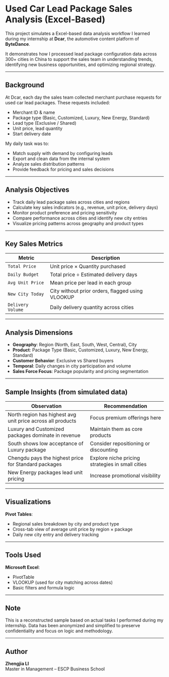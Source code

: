 # Used Car Lead Package Sales Analysis (Excel-Based)

This project simulates a Excel-based data analysis workflow I learned during my internship at **Dcar**, the automotive content platform of **ByteDance**.

It demonstrates how I processed lead package configuration data across 300+ cities in China to support the sales team in understanding trends, identifying new business opportunities, and optimizing regional strategy.

---

## Background

At Dcar, each day the sales team collected merchant purchase requests for used car lead packages. These requests included:

- Merchant ID & name
- Package type (Basic, Customized, Luxury, New Energy, Standard)
- Lead type (Exclusive / Shared)
- Unit price, lead quantity
- Start delivery date

My daily task was to:
- Match supply with demand by configuring leads 
- Export and clean data from the internal system
- Analyze sales distribution patterns
- Provide feedback for pricing and sales decisions

---

## Analysis Objectives

- Track daily lead package sales across cities and regions
- Calculate key sales indicators (e.g., revenue, unit price, delivery days)
- Monitor product preference and pricing sensitivity
- Compare performance across cities and identify new city entries
- Visualize pricing patterns across geography and product types

---

## Key Sales Metrics

| Metric | Description |
|--------|-------------|
| `Total Price` | Unit price × Quantity purchased |
| `Daily Budget` | Total price ÷ Estimated delivery days |
| `Avg Unit Price` | Mean price per lead in each group |
| `New City Today` | City without prior orders, flagged using VLOOKUP |
| `Delivery Volume` | Daily delivery quantity across cities |

---

## Analysis Dimensions

- **Geography**: Region (North, East, South, West, Central), City
- **Product**: Package Type (Basic, Customized, Luxury, New Energy, Standard)
- **Customer Behavior**: Exclusive vs Shared buyers
- **Temporal**: Daily changes in city participation and volume
- **Sales Force Focus**: Package popularity and pricing segmentation

---

## Sample Insights (from simulated data)

| Observation | Recommendation |
|-------------|----------------|
| North region has highest avg unit price across all products | Focus premium offerings here |
| Luxury and Customized packages dominate in revenue | Maintain them as core products |
| South shows low acceptance of Luxury package | Consider repositioning or discounting |
| Chengdu pays the highest price for Standard packages | Explore niche pricing strategies in small cities |
| New Energy packages lead unit pricing | Increase promotional visibility |

---

## Visualizations

**Pivot Tables**:
   - Regional sales breakdown by city and product type
   - Cross-tab view of average unit price by region × package
   - Daily new city entry and delivery tracking

---

## Tools Used

**Microsoft Excel**:
  - PivotTable
  - VLOOKUP (used for city matching across dates)
  - Basic filters and formula logic


---

## Note

This is a reconstructed sample based on actual tasks I performed during my internship. Data has been anonymized and simplified to preserve confidentiality and focus on logic and methodology.

---

## Author

**Zhengjia LI**  
Master in Management – ESCP Business School  
